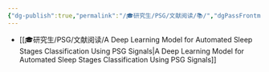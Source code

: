 ```yaml
---
{"dg-publish":true,"permalink":"/🎓研究生/PSG/文献阅读/📚/","dgPassFrontmatter":true}
---
```



+ [[🎓研究生/PSG/文献阅读/A Deep Learning Model for Automated Sleep Stages Classification Using PSG Signals\|A Deep Learning Model for Automated Sleep Stages Classification Using PSG Signals]]
